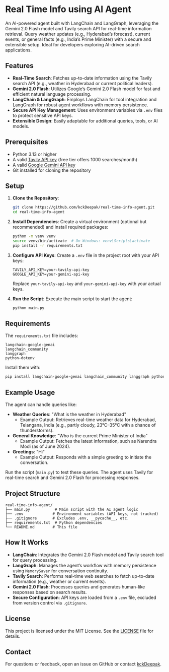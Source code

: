# Real Time Info using AI Agent

An AI-powered agent built with LangChain and LangGraph, leveraging the Gemini 2.0 Flash model and Tavily search API for real-time information retrieval. Query weather updates (e.g., Hyderabad’s forecast), current events, or general facts (e.g., India’s Prime Minister) with a secure and extensible setup. Ideal for developers exploring AI-driven search applications.

## Features
- **Real-Time Search**: Fetches up-to-date information using the Tavily search API (e.g., weather in Hyderabad or current political leaders).
- **Gemini 2.0 Flash**: Utilizes Google’s Gemini 2.0 Flash model for fast and efficient natural language processing.
- **LangChain & LangGraph**: Employs LangChain for tool integration and LangGraph for robust agent workflows with memory persistence.
- **Secure API Key Management**: Uses environment variables via `.env` files to protect sensitive API keys.
- **Extensible Design**: Easily adaptable for additional queries, tools, or AI models.

## Prerequisites
- Python 3.13 or higher
- A valid [Tavily API key](https://tavily.com) (free tier offers 1000 searches/month)
- A valid [Google Gemini API key](https://aistudio.google.com/app/apikey)
- Git installed for cloning the repository

## Setup
1. **Clone the Repository**:
   ```bash
   git clone https://github.com/kckDeepak/real-time-info-agent.git
   cd real-time-info-agent
   ```

2. **Install Dependencies**:
   Create a virtual environment (optional but recommended) and install required packages:
   ```bash
   python -m venv venv
   source venv/bin/activate  # On Windows: venv\Scripts\activate
   pip install -r requirements.txt
   ```

3. **Configure API Keys**:
   Create a `.env` file in the project root with your API keys:
   ```env
   TAVILY_API_KEY=your-tavily-api-key
   GOOGLE_API_KEY=your-gemini-api-key
   ```
   Replace `your-tavily-api-key` and `your-gemini-api-key` with your actual keys.

4. **Run the Script**:
   Execute the main script to start the agent:
   ```bash
   python main.py
   ```

## Requirements
The `requirements.txt` file includes:
```
langchain-google-genai
langchain_community
langgraph
python-dotenv
```
Install them with:
```bash
pip install langchain-google-genai langchain_community langgraph python-dotenv
```

## Example Usage
The agent can handle queries like:
- **Weather Queries**: "What is the weather in Hyderabad"
  - Example Output: Retrieves real-time weather data for Hyderabad, Telangana, India (e.g., partly cloudy, 23°C–35°C with a chance of thunderstorms).
- **General Knowledge**: "Who is the current Prime Minister of India"
  - Example Output: Fetches the latest information, such as Narendra Modi (as of June 2024).
- **Greetings**: "Hi"
  - Example Output: Responds with a simple greeting to initiate the conversation.

Run the script (`main.py`) to test these queries. The agent uses Tavily for real-time search and Gemini 2.0 Flash for processing responses.

## Project Structure
```
real-time-info-agent/
├── main.py           # Main script with the AI agent logic
├── .env             # Environment variables (API keys, not tracked)
├── .gitignore       # Excludes .env, __pycache__, etc.
├── requirements.txt  # Python dependencies
└── README.md        # This file
```

## How It Works
- **LangChain**: Integrates the Gemini 2.0 Flash model and Tavily search tool for query processing.
- **LangGraph**: Manages the agent’s workflow with memory persistence using `MemorySaver` for conversation continuity.
- **Tavily Search**: Performs real-time web searches to fetch up-to-date information (e.g., weather or current events).
- **Gemini 2.0 Flash**: Processes queries and generates human-like responses based on search results.
- **Secure Configuration**: API keys are loaded from a `.env` file, excluded from version control via `.gitignore`.

## License
This project is licensed under the MIT License. See the [LICENSE](LICENSE) file for details.

## Contact
For questions or feedback, open an issue on GitHub or contact [kckDeepak](https://github.com/kckDeepak).